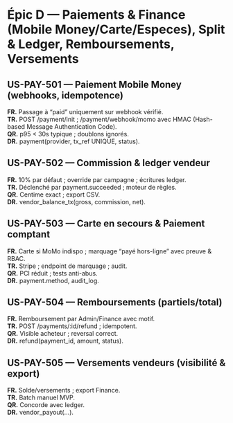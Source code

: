 # Épic D — Paiements & Finance (Mobile Money/Carte/Especes), Split & Ledger, Remboursements, Versements

## US-PAY-501 — Paiement Mobile Money (webhooks, idempotence)
**FR.** Passage à “paid” uniquement sur webhook vérifié.  
**TR.** POST /payment/init ; /payment/webhook/momo avec HMAC (Hash-based Message Authentication Code).  
**QR.** p95 < 30s typique ; doublons ignorés.  
**DR.** payment(provider, tx_ref UNIQUE, status).

## US-PAY-502 — Commission & ledger vendeur
**FR.** 10% par défaut ; override par campagne ; écritures ledger.  
**TR.** Déclenché par payment.succeeded ; moteur de règles.  
**QR.** Centime exact ; export CSV.  
**DR.** vendor_balance_tx(gross, commission, net).

## US-PAY-503 — Carte en secours & Paiement comptant
**FR.** Carte si MoMo indispo ; marquage “payé hors-ligne” avec preuve & RBAC.  
**TR.** Stripe ; endpoint de marquage ; audit.  
**QR.** PCI réduit ; tests anti-abus.  
**DR.** payment.method, audit_log.

## US-PAY-504 — Remboursements (partiels/total)
**FR.** Remboursement par Admin/Finance avec motif.  
**TR.** POST /payments/:id/refund ; idempotent.  
**QR.** Visible acheteur ; reversal correct.  
**DR.** refund(payment_id, amount, status).

## US-PAY-505 — Versements vendeurs (visibilité & export)
**FR.** Solde/versements ; export Finance.  
**TR.** Batch manuel MVP.  
**QR.** Concorde avec ledger.  
**DR.** vendor_payout(...).
